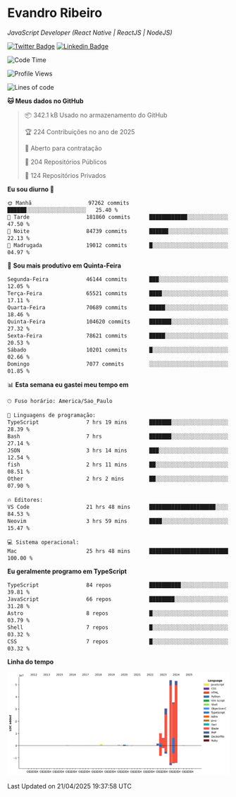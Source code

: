 # Evandro **Ribeiro**

*JavaScript Developer (React Native | ReactJS | NodeJS)*

[![Twitter Badge](https://img.shields.io/badge/-@ribeiroevandro-201B2D?style=flat-square&labelColor=201B2D&logo=twitter&logoColor=white&link=https://twitter.com/ribeiroevandro)](https://twitter.com/ribeiroevandro) 
[![Linkedin Badge](https://img.shields.io/badge/-Evandro%20Ribeiro-201B2D?style=flat-square&logo=Linkedin&logoColor=white&link=https://www.linkedin.com/in/ribeiroevandro)](https://www.linkedin.com/in/ribeiroevandro) 


<!--START_SECTION:waka-->
![Code Time](http://img.shields.io/badge/Code%20Time-4%2C401%20hrs%207%20mins-blue)

![Profile Views](http://img.shields.io/badge/Visualizac%C3%B5es%20do%20perfil-6-blue)

![Lines of code](https://img.shields.io/badge/Desde%20o%20Hello%20World%20eu%20escrevi-193.4%20million%20linhas%20de%20c%C3%B3digo-blue)

**🐱 Meus dados no GitHub** 

> 📦 342.1 kB Usado no armazenamento do GitHub 
 > 
> 🏆 224 Contribuições no ano de 2025
 > 
> 💼 Aberto para contratação
 > 
> 📜 204 Repositórios Públicos 
 > 
> 🔑 124 Repositórios Privados 
 > 
**Eu sou diurno 🐤** 

```text
🌞 Manhã                  97262 commits       ██████░░░░░░░░░░░░░░░░░░░   25.40 % 
🌆 Tarde                  181860 commits      ████████████░░░░░░░░░░░░░   47.50 % 
🌃 Noite                  84739 commits       ██████░░░░░░░░░░░░░░░░░░░   22.13 % 
🌙 Madrugada              19012 commits       █░░░░░░░░░░░░░░░░░░░░░░░░   04.97 % 
```
📅 **Sou mais produtivo em Quinta-Feira** 

```text
Segunda-Feira            46144 commits       ███░░░░░░░░░░░░░░░░░░░░░░   12.05 % 
Terça-Feira              65521 commits       ████░░░░░░░░░░░░░░░░░░░░░   17.11 % 
Quarta-Feira             70689 commits       █████░░░░░░░░░░░░░░░░░░░░   18.46 % 
Quinta-Feira             104620 commits      ███████░░░░░░░░░░░░░░░░░░   27.32 % 
Sexta-Feira              78621 commits       █████░░░░░░░░░░░░░░░░░░░░   20.53 % 
Sábado                   10201 commits       █░░░░░░░░░░░░░░░░░░░░░░░░   02.66 % 
Domingo                  7077 commits        ░░░░░░░░░░░░░░░░░░░░░░░░░   01.85 % 
```


📊 **Esta semana eu gastei meu tempo em** 

```text
🕑︎ Fuso horário: America/Sao_Paulo

💬 Linguagens de programação: 
TypeScript               7 hrs 19 mins       ███████░░░░░░░░░░░░░░░░░░   28.39 % 
Bash                     7 hrs               ███████░░░░░░░░░░░░░░░░░░   27.14 % 
JSON                     3 hrs 14 mins       ███░░░░░░░░░░░░░░░░░░░░░░   12.54 % 
fish                     2 hrs 11 mins       ██░░░░░░░░░░░░░░░░░░░░░░░   08.51 % 
Other                    2 hrs 2 mins        ██░░░░░░░░░░░░░░░░░░░░░░░   07.90 % 

🔥 Editores: 
VS Code                  21 hrs 48 mins      █████████████████████░░░░   84.53 % 
Neovim                   3 hrs 59 mins       ████░░░░░░░░░░░░░░░░░░░░░   15.47 % 

💻 Sistema operacional: 
Mac                      25 hrs 48 mins      █████████████████████████   100.00 % 
```

**Eu geralmente programo em TypeScript** 

```text
TypeScript               84 repos            ██████████░░░░░░░░░░░░░░░   39.81 % 
JavaScript               66 repos            ████████░░░░░░░░░░░░░░░░░   31.28 % 
Astro                    8 repos             █░░░░░░░░░░░░░░░░░░░░░░░░   03.79 % 
Shell                    7 repos             █░░░░░░░░░░░░░░░░░░░░░░░░   03.32 % 
CSS                      7 repos             █░░░░░░░░░░░░░░░░░░░░░░░░   03.32 % 
```



**Linha do tempo**

![Lines of Code chart](https://raw.githubusercontent.com/ribeiroevandro/ribeiroevandro/main/assets/bar_graph.png)


 Last Updated on 21/04/2025 19:37:58 UTC
<!--END_SECTION:waka-->
